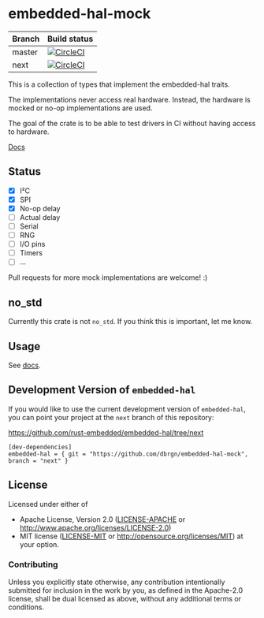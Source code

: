 # embedded-hal-mock

| Branch | Build status |
| --- | --- |
| master | [![CircleCI][circle-ci-badge]][circle-ci] |
| next | [![CircleCI][circle-ci-badge-next]][circle-ci-next] |

This is a collection of types that implement the embedded-hal traits.

The implementations never access real hardware. Instead, the hardware is mocked
or no-op implementations are used.

The goal of the crate is to be able to test drivers in CI without having access
to hardware.

[Docs](https://docs.rs/embedded-hal-mock/)

## Status

- [x] I²C
- [x] SPI
- [x] No-op delay
- [ ] Actual delay
- [ ] Serial
- [ ] RNG
- [ ] I/O pins
- [ ] Timers
- [ ] ...

Pull requests for more mock implementations are welcome! :)

## no\_std

Currently this crate is not `no_std`. If you think this is important, let me
know.

## Usage

See [docs](https://docs.rs/embedded-hal-mock/).

## Development Version of `embedded-hal`

If you would like to use the current development version of `embedded-hal`, you
can point your project at the `next` branch of this repository:

https://github.com/rust-embedded/embedded-hal/tree/next

    [dev-dependencies]
    embedded-hal = { git = "https://github.com/dbrgn/embedded-hal-mock", branch = "next" }

## License

Licensed under either of

 * Apache License, Version 2.0 ([LICENSE-APACHE](LICENSE-APACHE) or
   http://www.apache.org/licenses/LICENSE-2.0)
 * MIT license ([LICENSE-MIT](LICENSE-MIT) or
   http://opensource.org/licenses/MIT) at your option.

### Contributing

Unless you explicitly state otherwise, any contribution intentionally submitted
for inclusion in the work by you, as defined in the Apache-2.0 license, shall
be dual licensed as above, without any additional terms or conditions.


<!-- Badges -->
[circle-ci]: https://circleci.com/gh/dbrgn/embedded-hal-mock/tree/master
[circle-ci-badge]: https://circleci.com/gh/dbrgn/embedded-hal-mock/tree/master.svg?style=shield
[circle-ci-next]: https://circleci.com/gh/dbrgn/embedded-hal-mock/tree/next
[circle-ci-badge-next]: https://circleci.com/gh/dbrgn/embedded-hal-mock/tree/next.svg?style=shield
